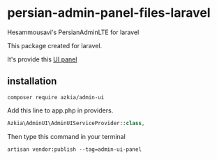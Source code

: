 # persian-admin-panel-files-laravel
Hesammousavi's PersianAdminLTE for laravel


This package created for laravel.

It's provide this [UI panel](https://github.com/Hesammousavi/PersianAdminLTE)


## installation

```
composer require azkia/admin-ui
```

Add this line to app.php in providers.
```php
Azkia\AdminUI\AdminUIServiceProvider::class,
```

Then type this command in your terminal

```
artisan vendor:publish --tag=admin-ui-panel
```

